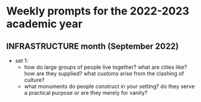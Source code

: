 # Weekly prompts for the 2022-2023 academic year
## INFRASTRUCTURE month (September 2022)
- set 1:
  - how do large groups of people live together? what are cities like? how are they supplied? what customs arise from the clashing of culture?
  - what monuments do people construct in your setting? do they serve a practical purpose or are they merely for vanity?
